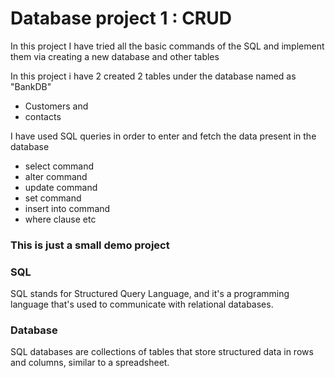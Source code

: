 # Database project 1 : CRUD

In this project I have tried all the basic commands of the SQL and implement them via creating a new database and other tables

In this project i have 2 created 2 tables under the database named as "BankDB"
- Customers and 
- contacts

I have used SQL queries in order to enter and fetch the data present in the database

- select command
- alter command
- update command
- set command
- insert into command
- where clause etc

### This is just a small demo project

### SQL 
SQL stands for Structured Query Language, and it's a programming language that's used to communicate with relational databases. 

### Database 
SQL databases are collections of tables that store structured data in rows and columns, similar to a spreadsheet.
